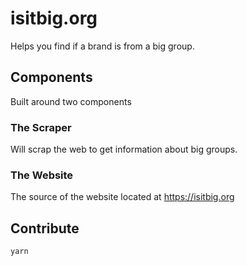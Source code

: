 # isitbig.org

Helps you find if a brand is from a big group.

## Components

Built around two components

### The Scraper

Will scrap the web to get information about big groups.

### The Website

The source of the website located at https://isitbig.org

## Contribute

```
yarn
```

